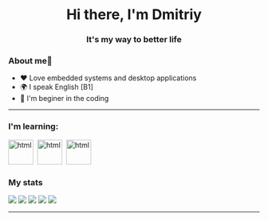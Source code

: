 <div id="header" align="center">
    <h1>Hi there, I'm  Dmitriy </h1>
    <h3>It's my way to better life</h3>
</div>


### About me🌱

- ❤️ Love embedded systems and desktop applications
- 🌍 I speak English [B1]
- 🙈 I'm beginer in the coding

---

### I'm learning:
<img src="https://cdn.jsdelivr.net/gh/devicons/devicon@latest/icons/rust/rust-original.svg" title="html" width="50" height="50"/>&nbsp;
<img src="https://cdn.jsdelivr.net/gh/devicons/devicon@latest/icons/postgresql/postgresql-original-wordmark.svg" title="html" width="50" height="50"/>&nbsp;
<img src="https://cdn.jsdelivr.net/gh/devicons/devicon@latest/icons/go/go-original.svg" title="html" width="50" height="50"/>&nbsp;        


### My stats

![](http://github-profile-summary-cards.vercel.app/api/cards/profile-details?username=Krowos1&theme=2077)
![](http://github-profile-summary-cards.vercel.app/api/cards/repos-per-language?username=Krowos1&theme=2077)
![](http://github-profile-summary-cards.vercel.app/api/cards/most-commit-language?username=Krowos1&theme=2077)
![](http://github-profile-summary-cards.vercel.app/api/cards/stats?username=Krowos1&theme=2077)
![](http://github-profile-summary-cards.vercel.app/api/cards/productive-time?username=Krowos1&theme=2077&utcOffset=8)

---
